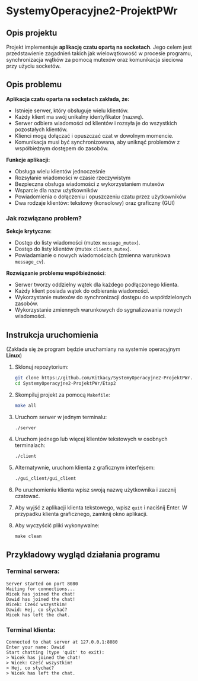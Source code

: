 # SystemyOperacyjne2-ProjektPWr

## Opis projektu

Projekt implementuje **aplikację czatu opartą na socketach**. Jego celem jest przedstawienie zagadnień takich jak wielowątkowość w procesie programu, synchronizacja wątków za pomocą mutexów oraz komunikacja sieciowa przy użyciu socketów.

## Opis problemu

**Aplikacja czatu oparta na socketach zakłada, że:**
- Istnieje serwer, który obsługuje wielu klientów.
- Każdy klient ma swój unikalny identyfikator (nazwę).
- Serwer odbiera wiadomości od klientów i rozsyła je do wszystkich pozostałych klientów.
- Klienci mogą dołączać i opuszczać czat w dowolnym momencie.
- Komunikacja musi być synchronizowana, aby uniknąć problemów z współbieżnym dostępem do zasobów.

**Funkcje aplikacji:**
- Obsługa wielu klientów jednocześnie
- Rozsyłanie wiadomości w czasie rzeczywistym
- Bezpieczna obsługa wiadomości z wykorzystaniem mutexów
- Wsparcie dla nazw użytkowników
- Powiadomienia o dołączeniu i opuszczeniu czatu przez użytkowników
- Dwa rodzaje klientów: tekstowy (konsolowy) oraz graficzny (GUI)

### Jak rozwiązano problem?

**Sekcje krytyczne**:
  - Dostęp do listy wiadomości (mutex `message_mutex`).
  - Dostęp do listy klientów (mutex `clients_mutex`).
  - Powiadamianie o nowych wiadomościach (zmienna warunkowa `message_cv`).
  
**Rozwiązanie problemu współbieżności**:
  - Serwer tworzy oddzielny wątek dla każdego podłączonego klienta.
  - Każdy klient posiada wątek do odbierania wiadomości.
  - Wykorzystanie mutexów do synchronizacji dostępu do współdzielonych zasobów.
  - Wykorzystanie zmiennych warunkowych do sygnalizowania nowych wiadomości.

## Instrukcja uruchomienia

(Zakłada się że program będzie uruchamiany na systemie operacyjnym **Linux**)

1. Sklonuj repozytorium:
   ```bash
   git clone https://github.com/Kitkacy/SystemyOperacyjne2-ProjektPWr.git
   cd SystemyOperacyjne2-ProjektPWr/Etap2
   ```

2. Skompiluj projekt za pomocą `Makefile`:
   ```bash
   make all
   ```

3. Uruchom serwer w jednym terminalu:
   ```bash
   ./server
   ```

4. Uruchom jednego lub więcej klientów tekstowych w osobnych terminalach:
   ```bash
   ./client
   ```

5. Alternatywnie, uruchom klienta z graficznym interfejsem:
   ```bash
   ./gui_client/gui_client
   ```

6. Po uruchomieniu klienta wpisz swoją nazwę użytkownika i zacznij czatować.

7. Aby wyjść z aplikacji klienta tekstowego, wpisz `quit` i naciśnij Enter.
   W przypadku klienta graficznego, zamknij okno aplikacji.

8. Aby wyczyścić pliki wykonywalne:
   ```
   make clean
   ```

## Przykładowy wygląd działania programu

### Terminal serwera:
```
Server started on port 8080
Waiting for connections...
Wicek has joined the chat!
Dawid has joined the chat!
Wicek: Cześć wszystkim!
Dawid: Hej, co słychać?
Wicek has left the chat.
```

### Terminal klienta:
```
Connected to chat server at 127.0.0.1:8080
Enter your name: Dawid
Start chatting (type 'quit' to exit):
> Wicek has joined the chat!
> Wicek: Cześć wszystkim!
> Hej, co słychać?
> Wicek has left the chat.
```
